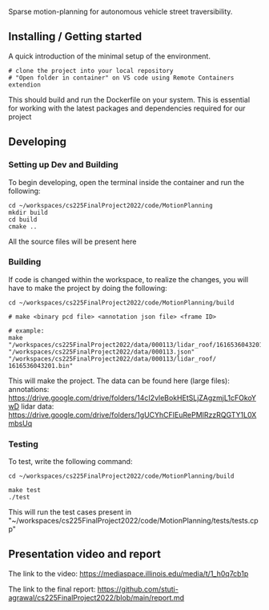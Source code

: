 Sparse motion-planning for autonomous vehicle street traversibility.

## Installing / Getting started

A quick introduction of the minimal setup of the environment.

```shell
# clone the project into your local repository
# "Open folder in container" on VS code using Remote Containers extendion

```

This should build and run the Dockerfile on your system. This is essential for working with the latest packages and dependencies required for our project

## Developing

### Setting up Dev and Building

To begin developing, open the terminal inside the container and run the following:

```shell
cd ~/workspaces/cs225FinalProject2022/code/MotionPlanning
mkdir build
cd build
cmake ..
```

All the source files will be present here

### Building

If code is changed within the workspace, to realize the changes, you will have to make the project by doing the following:

```shell
cd ~/workspaces/cs225FinalProject2022/code/MotionPlanning/build

# make <binary pcd file> <annotation json file> <frame ID>

# example:
make "/workspaces/cs225FinalProject2022/data/000113/lidar_roof/1616536043201.bin" "/workspaces/cs225FinalProject2022/data/000113.json" "/workspaces/cs225FinalProject2022/data/000113/lidar_roof/ 1616536043201.bin"
```
This will make the project. The data can be found here (large files):
annotations: https://drive.google.com/drive/folders/14cI2vleBokHEtSLjZAgzmjL1cFOkoYwD
lidar data: https://drive.google.com/drive/folders/1gUCYhCFIEuRePMIRzzRQGTY1L0XmbsUq

### Testing

To test, write the following command:

```shell
cd ~/workspaces/cs225FinalProject2022/code/MotionPlanning/build

make test
./test
```

This will run the test cases present in "~/workspaces/cs225FinalProject2022/code/MotionPlanning/tests/tests.cpp"

## Presentation video and report

The link to the video: https://mediaspace.illinois.edu/media/t/1_h0q7cb1p

The link to the final report: https://github.com/stuti-agrawal/cs225FinalProject2022/blob/main/report.md
